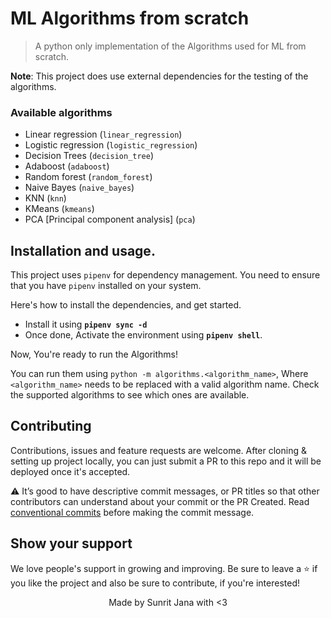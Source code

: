 # ML Algorithms from scratch

> A python only implementation of the Algorithms used for ML from scratch.

**Note**: This project does use external dependencies for the testing of the algorithms.

### Available algorithms

- Linear regression (`linear_regression`)
- Logistic regression (`logistic_regression`)
- Decision Trees (`decision_tree`)
- Adaboost (`adaboost`)
- Random forest (`random_forest`)
- Naive Bayes (`naive_bayes`)
- KNN (`knn`)
- KMeans (`kmeans`)
- PCA [Principal component analysis] (`pca`)

## Installation and usage.

This project uses `pipenv` for dependency management. You need to ensure that you have `pipenv`
installed on your system.

Here's how to install the dependencies, and get started.

- Install it using **`pipenv sync -d`**
- Once done, Activate the environment using **`pipenv shell`**.

Now, You're ready to run the Algorithms!

You can run them using `python -m algorithms.<algorithm_name>`, Where `<algorithm_name>` needs to be replaced
with a valid algorithm name. Check the supported algorithms to see which ones are available.

## Contributing

Contributions, issues and feature requests are welcome. After cloning & setting up project locally, you
can just submit a PR to this repo and it will be deployed once it's accepted.

⚠️ It’s good to have descriptive commit messages, or PR titles so that other contributors can understand about your
commit or the PR Created. Read [conventional commits](https://www.conventionalcommits.org/en/v1.0.0-beta.3/)
before making the commit message.

## Show your support

We love people's support in growing and improving. Be sure to leave a ⭐️ if you like the project and
also be sure to contribute, if you're interested!

<div align="center">
Made by Sunrit Jana with <3
</div>
